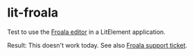 # lit-froala
Test to use the [Froala editor](https://froala.com/) in a LitElement application.

Result: This doesn't work today. See also [Froala support ticket](https://github.com/froala/wysiwyg-editor/issues/3949).
